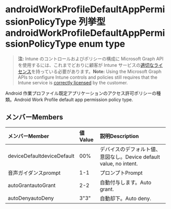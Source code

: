 # <a name="androidworkprofiledefaultapppermissionpolicytype-enum-type"></a><span data-ttu-id="db6ea-101">androidWorkProfileDefaultAppPermissionPolicyType 列挙型</span><span class="sxs-lookup"><span data-stu-id="db6ea-101">androidWorkProfileDefaultAppPermissionPolicyType enum type</span></span>

> <span data-ttu-id="db6ea-102">**注:** Intune のコントロールおよびポリシーの構成に Microsoft Graph API を使用するには、これまでどおりに顧客が Intune サービスの[適切なライセンス](https://go.microsoft.com/fwlink/?linkid=839381)を持っている必要があります。</span><span class="sxs-lookup"><span data-stu-id="db6ea-102">**Note:** Using the Microsoft Graph APIs to configure Intune controls and policies still requires that the Intune service is [correctly licensed](https://go.microsoft.com/fwlink/?linkid=839381) by the customer.</span></span>

<span data-ttu-id="db6ea-103">Android 作業プロファイル既定アプリケーションのアクセス許可ポリシーの種類。</span><span class="sxs-lookup"><span data-stu-id="db6ea-103">Android Work Profile default app permission policy type.</span></span>
## <a name="members"></a><span data-ttu-id="db6ea-104">メンバー</span><span class="sxs-lookup"><span data-stu-id="db6ea-104">Members</span></span>
|<span data-ttu-id="db6ea-105">メンバー</span><span class="sxs-lookup"><span data-stu-id="db6ea-105">Member</span></span>|<span data-ttu-id="db6ea-106">値</span><span class="sxs-lookup"><span data-stu-id="db6ea-106">Value</span></span>|<span data-ttu-id="db6ea-107">説明</span><span class="sxs-lookup"><span data-stu-id="db6ea-107">Description</span></span>|
|:---|:---|:---|
|<span data-ttu-id="db6ea-108">deviceDefault</span><span class="sxs-lookup"><span data-stu-id="db6ea-108">deviceDefault</span></span>|<span data-ttu-id="db6ea-109">0</span><span class="sxs-lookup"><span data-stu-id="db6ea-109">0%</span></span>|<span data-ttu-id="db6ea-110">デバイスのデフォルト値、意図なし。</span><span class="sxs-lookup"><span data-stu-id="db6ea-110">Device default value, no intent.</span></span>|
|<span data-ttu-id="db6ea-111">音声ガイダンス</span><span class="sxs-lookup"><span data-stu-id="db6ea-111">prompt</span></span>|<span data-ttu-id="db6ea-112">1</span><span class="sxs-lookup"><span data-stu-id="db6ea-112">-1</span></span>|<span data-ttu-id="db6ea-113">プロンプト</span><span class="sxs-lookup"><span data-stu-id="db6ea-113">Prompt</span></span>|
|<span data-ttu-id="db6ea-114">autoGrant</span><span class="sxs-lookup"><span data-stu-id="db6ea-114">autoGrant</span></span>|<span data-ttu-id="db6ea-115">2</span><span class="sxs-lookup"><span data-stu-id="db6ea-115">-2</span></span>|<span data-ttu-id="db6ea-116">自動付与します。</span><span class="sxs-lookup"><span data-stu-id="db6ea-116">Auto grant.</span></span>|
|<span data-ttu-id="db6ea-117">autoDeny</span><span class="sxs-lookup"><span data-stu-id="db6ea-117">autoDeny</span></span>|<span data-ttu-id="db6ea-118">3</span><span class="sxs-lookup"><span data-stu-id="db6ea-118">"3"</span></span>|<span data-ttu-id="db6ea-119">自動却下。</span><span class="sxs-lookup"><span data-stu-id="db6ea-119">Auto deny.</span></span>|









